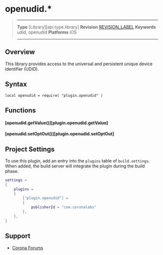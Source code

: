 # openudid.*

> --------------------- ------------------------------------------------------------------------------------------
> __Type__              [Library][api.type.library]
> __Revision__          [REVISION_LABEL](REVISION_URL)
> __Keywords__          udid, openudid
> __Platforms__			iOS
> --------------------- ------------------------------------------------------------------------------------------

## Overview

This library provides access to the universal and persistent unique device identifier (UDID).


## Syntax

	local openudid = require( "plugin.openudid" )


## Functions

#### [openudid.getValue()][plugin.openudid.getValue]

#### [openudid.setOptOut()][plugin.openudid.setOptOut]


## Project Settings

To use this plugin, add an entry into the `plugins` table of `build.settings`. When added, the build server will integrate the plugin during the build phase.

``````lua
settings =
{
	plugins =
	{
		["plugin.openudid"] =
		{
			publisherId = "com.coronalabs"
		},
	},
}
``````


## Support

* [Corona Forums](http://forums.coronalabs.com/forum/631-corona-premium-plugins/)